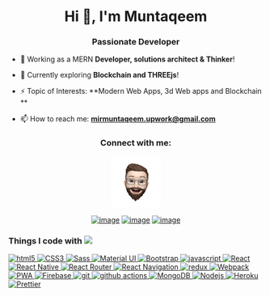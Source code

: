 <!--
### Hi there 👋


**mhkasif/mhkasif** is a ✨ _special_ ✨ repository because its `README.md` (this file) appears on your GitHub profile.

Here are some ideas to get you started:

- 🔭 I’m currently working on ...
- 🌱 I’m currently learning ...
- 👯 I’m looking to collaborate on ...
- 🤔 I’m looking for help with ...
- 💬 Ask me about ...
- 📫 How to reach me: ...
- 😄 Pronouns: ...
- ⚡ Fun fact: ...
-->
<h1 align="center">Hi 👋, I'm Muntaqeem</h1>
<h3 align="center">Passionate Developer</h3>

- 🔭 Working as a MERN **Developer, solutions architect & Thinker**!

- 🌱 Currently exploring **Blockchain and THREEjs**!

- ⚡ Topic of Interests: **Modern Web Apps, 3d Web apps and Blockchain **

<!-- - 👯 Love to collaborate on blockchain based **layer 0 protocols, automated tools, bots & frameworks** -->

- 📫 How to reach me: **mirmuntaqeem.upwork@gmail.com**

<h3 align="center">Connect with me:</h3>
<div align="center" >
<a href="https://mhkasif.github.io" target="_blank" rel="noopener"> 
    <img src="https://raw.githubusercontent.com/mhkasif/mhkasif/main/laugh.png" alt="MHK ASIF" height="100"  /> 
</a>
  
[![image](https://img.shields.io/badge/LinkedIn-0077B5?style=for-the-badge&logo=linkedin&logoColor=white)](https://www.linkedin.com/in/mhkasif97/)
[![image](https://img.shields.io/badge/Twitter-1DA1F2?style=for-the-badge&logo=twitter&logoColor=white)](https://twitter.com/mhkasif)
[![image](https://img.shields.io/badge/Gmail-D14836?style=for-the-badge&logo=gmail&logoColor=white)](mailto:mhkasif97@gmail.com)
  
  
</div>

<!-- <h3 align="center">Languages :</h3>

<p align="center">  
  
  <a href="https://developer.mozilla.org/en-US/docs/Web/JavaScript" target="_blank" rel="noopener"> 
    <img src="https://raw.githubusercontent.com/devicons/devicon/master/icons/javascript/javascript-original.svg" alt="javascript" width="40" height="40"/> 
  </a> 
  <a href="https://mui.com/" target="_blank" rel="noopener"> 
    <img src="https://raw.githubusercontent.com/mui-org/material-ui/master/docs/public/static/logo.png" alt="material-ui" width="40" height="40"/> 
  </a> 

  <a href="https://nodejs.org/en/" target="_blank" rel="noopener"> 
    <img src="https://nodejs.org/static/images/logo-light.svg" alt="Nodejs" width="40" height="40"/> 
  </a> 
  <a href="https://ethereum.org/en/developers/docs/" target="_blank" rel="noopener"> 
    <img src="https://raw.githubusercontent.com/ethereum/ethereum-org/master/dist/images/logos/ETHEREUM-ICON_Black.png" alt="ethereum" width="40" height="40"/> 
  </a>  
</p> -->
<h3>Things I code with <img src="https://emojis.slackmojis.com/emojis/images/1542340462/4965/dabbing.gif?1542340462" width="30"/></h3>
<a href="https://www.github.com/mhkasif">
  <img alt="html5" src="https://img.shields.io/badge/-HTML5-E34F26?style=for-the-badge&logo=html5&logoColor=white" />
  <img alt="CSS3" src="https://img.shields.io/badge/-CSS3-1572B6?style=for-the-badge&logo=CSS3&logoColor=white" /> 
  <img alt="Sass" src="https://img.shields.io/badge/-Sass-CC6699?style=for-the-badge&logo=sass&logoColor=white" />
  <img alt="Material UI" src="https://img.shields.io/badge/-Material UI-0081CB?style=for-the-badge&logo=material-ui&logoColor=white" />
  <img alt="Bootstrap" src="https://img.shields.io/badge/-Bootstrap-563D7C?style=for-the-badge&logo=bootstrap&logoColor=white" />

  <img alt="javascript" src="https://img.shields.io/badge/-javascript-F7DF1E?style=for-the-badge&logo=javascript&logoColor=white" />
  <img alt="React" src="https://img.shields.io/badge/-React-45b8d8?style=for-the-badge&logo=react&logoColor=white" />
  <img alt="React Native" src="https://img.shields.io/badge/-React%20Native-blue?style=for-the-badge&logo=react&logoColor=white" />
  <img alt="React Router" src="https://img.shields.io/badge/-React%20Router-red?style=for-the-badge&logo=react-router&logoColor=white" />
  <img alt="React Navigation" src="https://img.shields.io/badge/-React%20Navigation-6b52ae?style=for-the-badge&logo=react&logoColor=white" />
<!--   <img alt="Next.js" src="https://img.shields.io/badge/-Next.js-black?style=for-the-badge&logo=next.js&logoColor=white" /> -->
  <img alt="redux" src="https://img.shields.io/badge/-Redux-764ABC?style=for-the-badge&logo=redux&logoColor=white" />
  <img alt="Webpack" src="https://img.shields.io/badge/-Webpack-8DD6F9?style=for-the-badge&logo=webpack&logoColor=white" /> 

  <img alt="PWA" src="https://img.shields.io/badge/-PWA-4285F4?style=for-the-badge&logo=google-chrome&logoColor=white" /> 
  <img alt="Firebase" src="https://img.shields.io/badge/-Firebase-FFCA28?style=for-the-badge&logo=firebase&logoColor=white" /> 

  <img alt="git" src="https://img.shields.io/badge/-Git-F05032?style=for-the-badge&logo=git&logoColor=white" />
  <img alt="github actions" src="https://img.shields.io/badge/-Github_Actions-2088FF?style=for-the-badge&logo=github-actions&logoColor=white" />
  
<!--   <img alt="GraphQL" src="https://img.shields.io/badge/-GraphQL-E10098?style=for-the-badge&logo=graphql&logoColor=white" /> -->
<!--   <img alt="Apollo" src="https://img.shields.io/badge/-Apollo%20GraphQL-311C87?style=for-the-badge&logo=apollo-graphql&logoColor=white" /> -->
  <img alt="MongoDB" src="https://img.shields.io/badge/-MongoDB-13aa52?style=for-the-badge&logo=mongodb&logoColor=white" />
  <img alt="Nodejs" src="https://img.shields.io/badge/-Nodejs-43853d?style=for-the-badge&logo=Node.js&logoColor=white" />
  <img alt="Heroku" src="https://img.shields.io/badge/-Heroku-430098?style=for-the-badge&logo=heroku&logoColor=white" />
  <img alt="Prettier" src="https://img.shields.io/badge/-Prettier-F7B93E?style=for-the-badge&logo=prettier&logoColor=white" />
</a>



<!--   <img height= "150" src="https://github-readme-stats.vercel.app/api?username=mhkasif&theme=react&show_icons=true&include_all_commits=true" />
  <img height= "150" src="https://github-readme-stats.vercel.app/api/top-langs/?username=mhkasif&theme=react&layout=compact" /> -->
</p>
